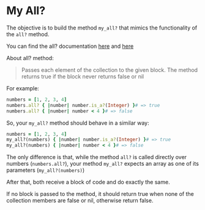 # My All?

The objective is to build the method `my_all?` that mimics the functionality of
the `all?` method.

You can find the all? documentation
[here](https://ruby-doc.org/core-2.7.4/Enumerable.html#method-i-all-3F) and
[here](https://rubyapi.org/3.0/o/array#method-i-all-3F)

About all? method:

> Passes each element of the collection to the given block. The method returns
> true if the block never returns false or nil

For example:

```ruby
numbers = [1, 2, 3, 4]
numbers.all? { |number| number.is_a?(Integer) }# => true
numbers.all? { |number| number < 4 }# => false

```

So, your `my_all?` method should behave in a similar way:

```ruby
numbers = [1, 2, 3, 4]
my_all?(numbers) { |number| number.is_a?(Integer) }# => true
my_all?(numbers) { |number| number < 4 }# => false

```

The only difference is that, while the method `all?` is called directly over
numbers (`numbers.all?`), your method `my_all?` expects an array as one of its
parameters (`my_all?(numbers)`)

After that, both receive a block of code and do exactly the same.

If no block is passed to the method, it should return true when none of the
collection members are false or nil, otherwise return false.
